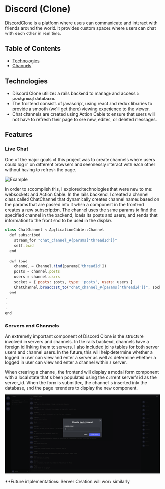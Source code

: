# Discord (Clone)

[DiscordClone](https://discord-kevin.herokuapp.com/#/login) is a platform where users can communicate and interact with friends around the world. It provides custom spaces where users can chat with each other in real time.

## Table of Contents
+ [Technologies](#technologies)
+ [Channels](#channels)

## Technologies
+ Discord Clone utilizes a rails backend to manage and access a postgresql database.
+ The frontend consists of javascript, using react and redux libraries to provide a smooth (we'll get there) viewing experience to the viewer.
+ Chat channels are created using Action Cable to ensure that users will not have to refresh their page to see new, edited, or deleted messages.

## Features
### Live Chat
One of the major goals of this project was to create channels where users could log in on different browsers and seemlessly interact with each other without having to refresh the page.

![Example](https://media.giphy.com/media/gsT6yrko5bIKu84UyZ/giphy.gif)

In order to accomplish this, I explored technologies that were new to me: websockets and Action Cable. In the rails backend, I created a channel class called ChatChannel that dynamically creates channel names based on the params that are passed into it when a component in the frontend creates a new subscription. The channel uses the same params to find the specified channel in the backend, loads its posts and users, and sends that information to the front end to be used in the display.

```javascript
class ChatChannel < ApplicationCable::Channel
  def subscribed
    stream_for "chat_channel_#{params['threadId']}"
    self.load
  end

  def load
    channel = Channel.find(params['threadId'])
    posts = channel.posts
    users = channel.users
    socket = { posts: posts, type: 'posts', users: users }
    ChatChannel.broadcast_to("chat_channel_#{params['threadId']}", socket)
  end
.
.
.
end
```
### Servers and Channels
An extremely important component of Discord Clone is the structure involved in servers and channels. In the rails backend, channels have a foreign id linking them to servers. I also included joins tables for both server users and channel users. In the future, this will help determine whether a logged in user can view and enter a server as well as determine whether a logged in user can view and enter a channel within a server.

When creating a channel, the frontend will display a modal form component with a local state that's been populated using the current server's id as the server_id. When the form is submitted, the channel is inserted into the database, and the page rerenders to display the new component. 

![image](https://github.com/KevinHJo/DiscordClone/blob/main/app/assets/images/discord_app_channel_creation.PNG)

**Future implementations: Server Creation will work similarly
